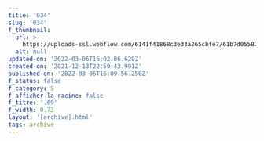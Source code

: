 ```yaml
---
title: '034'
slug: '034'
f_thumbnail:
  url: >-
    https://uploads-ssl.webflow.com/6141f41868c3e33a265cbfe7/61b7d0558278a67b50742490_034.jpg
  alt: null
updated-on: '2022-03-06T16:02:06.629Z'
created-on: '2021-12-13T22:59:43.991Z'
published-on: '2022-03-06T16:09:56.250Z'
f_status: false
f_category: S
f_afficher-la-racine: false
f_titre: '.69'
f_width: 0.73
layout: '[archive].html'
tags: archive
---
```




